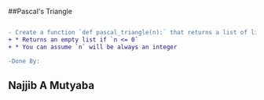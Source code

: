 ##Pascal's Triangle

```diff

- Create a function `def pascal_triangle(n):` that returns a list of lists of integers representing the Pascal’s triangle of `n`:
+ * Returns an empty list if `n <= 0`
+ * You can assume `n` will be always an integer

-Done By:

```
## Najjib A Mutyaba
